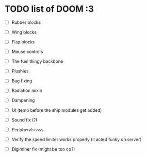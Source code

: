 # TODO list of DOOM :3

- [ ] Rubber blocks

- [ ] Wing blocks
    
- [ ] Flap blocks
      
- [ ] Mouse controls
      
- [ ] The fuel thingy backbone
      
- [ ] Plushies
      
- [ ] Bug fixing
      
- [ ] Radiation mixin

- [ ] Dampening

- [ ] UI (temp before the ship modules get added)

- [ ] Sound fix (?)

- [ ] Peripheralsssss

- [ ] Verify the speed limiter works properly (it acted funky on server)

- [ ] Digiminer fix (might be too op?)
